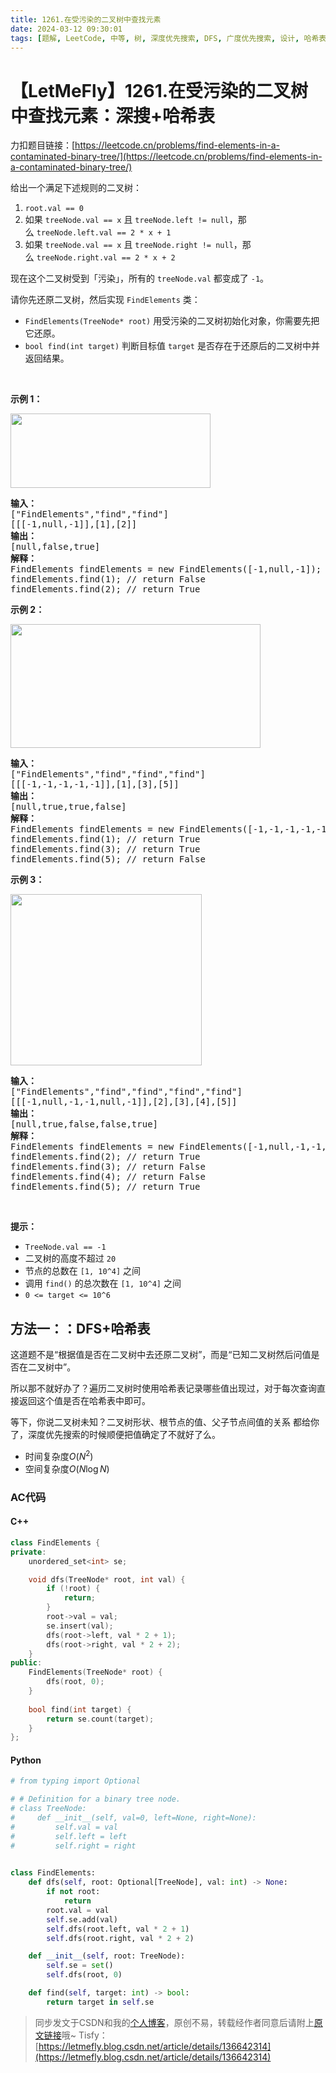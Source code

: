 ```yaml
---
title: 1261.在受污染的二叉树中查找元素
date: 2024-03-12 09:30:01
tags: [题解, LeetCode, 中等, 树, 深度优先搜索, DFS, 广度优先搜索, 设计, 哈希表, 哈希, set, 二叉树]
---
```


# 【LetMeFly】1261.在受污染的二叉树中查找元素：深搜+哈希表

力扣题目链接：[https://leetcode.cn/problems/find-elements-in-a-contaminated-binary-tree/](https://leetcode.cn/problems/find-elements-in-a-contaminated-binary-tree/)

<p>给出一个满足下述规则的二叉树：</p>

<ol>
	<li><code>root.val == 0</code></li>
	<li>如果 <code>treeNode.val == x</code> 且&nbsp;<code>treeNode.left != null</code>，那么&nbsp;<code>treeNode.left.val == 2 * x + 1</code></li>
	<li>如果 <code>treeNode.val == x</code> 且 <code>treeNode.right != null</code>，那么&nbsp;<code>treeNode.right.val == 2 * x + 2</code></li>
</ol>

<p>现在这个二叉树受到「污染」，所有的&nbsp;<code>treeNode.val</code>&nbsp;都变成了&nbsp;<code>-1</code>。</p>

<p>请你先还原二叉树，然后实现&nbsp;<code>FindElements</code>&nbsp;类：</p>

<ul>
	<li><code>FindElements(TreeNode* root)</code>&nbsp;用受污染的二叉树初始化对象，你需要先把它还原。</li>
	<li><code>bool find(int target)</code>&nbsp;判断目标值&nbsp;<code>target</code>&nbsp;是否存在于还原后的二叉树中并返回结果。</li>
</ul>

<p>&nbsp;</p>

<p><strong>示例 1：</strong></p>

<p><strong><img alt="" src="https://assets.leetcode-cn.com/aliyun-lc-upload/uploads/2019/11/16/untitled-diagram-4-1.jpg" style="height: 119px; width: 320px;"></strong></p>

<pre><strong>输入：</strong>
[&quot;FindElements&quot;,&quot;find&quot;,&quot;find&quot;]
[[[-1,null,-1]],[1],[2]]
<strong>输出：</strong>
[null,false,true]
<strong>解释：</strong>
FindElements findElements = new FindElements([-1,null,-1]); 
findElements.find(1); // return False 
findElements.find(2); // return True </pre>

<p><strong>示例 2：</strong></p>

<p><strong><img alt="" src="https://assets.leetcode-cn.com/aliyun-lc-upload/uploads/2019/11/16/untitled-diagram-4.jpg" style="height: 198px; width: 400px;"></strong></p>

<pre><strong>输入：</strong>
[&quot;FindElements&quot;,&quot;find&quot;,&quot;find&quot;,&quot;find&quot;]
[[[-1,-1,-1,-1,-1]],[1],[3],[5]]
<strong>输出：</strong>
[null,true,true,false]
<strong>解释：</strong>
FindElements findElements = new FindElements([-1,-1,-1,-1,-1]);
findElements.find(1); // return True
findElements.find(3); // return True
findElements.find(5); // return False</pre>

<p><strong>示例 3：</strong></p>

<p><strong><img alt="" src="https://assets.leetcode-cn.com/aliyun-lc-upload/uploads/2019/11/16/untitled-diagram-4-1-1.jpg" style="height: 274px; width: 306px;"></strong></p>

<pre><strong>输入：</strong>
[&quot;FindElements&quot;,&quot;find&quot;,&quot;find&quot;,&quot;find&quot;,&quot;find&quot;]
[[[-1,null,-1,-1,null,-1]],[2],[3],[4],[5]]
<strong>输出：</strong>
[null,true,false,false,true]
<strong>解释：</strong>
FindElements findElements = new FindElements([-1,null,-1,-1,null,-1]);
findElements.find(2); // return True
findElements.find(3); // return False
findElements.find(4); // return False
findElements.find(5); // return True
</pre>

<p>&nbsp;</p>

<p><strong>提示：</strong></p>

<ul>
	<li><code>TreeNode.val == -1</code></li>
	<li>二叉树的高度不超过&nbsp;<code>20</code></li>
	<li>节点的总数在&nbsp;<code>[1,&nbsp;10^4]</code>&nbsp;之间</li>
	<li>调用&nbsp;<code>find()</code>&nbsp;的总次数在&nbsp;<code>[1,&nbsp;10^4]</code>&nbsp;之间</li>
	<li><code>0 &lt;= target &lt;= 10^6</code></li>
</ul>


    
## 方法一：：DFS+哈希表

这道题不是“根据值是否在二叉树中去还原二叉树”，而是“已知二叉树然后问值是否在二叉树中”。

所以那不就好办了？遍历二叉树时使用哈希表记录哪些值出现过，对于每次查询直接返回这个值是否在哈希表中即可。

等下，你说二叉树未知？二叉树形状、根节点的值、父子节点间值的关系 都给你了，深度优先搜索的时候顺便把值确定了不就好了么。

+ 时间复杂度$O(N^2)$
+ 空间复杂度$O(N\log N)$

### AC代码

#### C++

```cpp
class FindElements {
private:
    unordered_set<int> se;

    void dfs(TreeNode* root, int val) {
        if (!root) {
            return;
        }
        root->val = val;
        se.insert(val);
        dfs(root->left, val * 2 + 1);
        dfs(root->right, val * 2 + 2);
    }
public:
    FindElements(TreeNode* root) {
        dfs(root, 0);
    }
    
    bool find(int target) {
        return se.count(target);
    }
};
```

#### Python

```python
# from typing import Optional

# # Definition for a binary tree node.
# class TreeNode:
#     def __init__(self, val=0, left=None, right=None):
#         self.val = val
#         self.left = left
#         self.right = right
    

class FindElements:
    def dfs(self, root: Optional[TreeNode], val: int) -> None:
        if not root:
            return
        root.val = val
        self.se.add(val)
        self.dfs(root.left, val * 2 + 1)
        self.dfs(root.right, val * 2 + 2)

    def __init__(self, root: TreeNode):
        self.se = set()
        self.dfs(root, 0)

    def find(self, target: int) -> bool:
        return target in self.se
```

> 同步发文于CSDN和我的[个人博客](https://blog.letmefly.xyz/)，原创不易，转载经作者同意后请附上[原文链接](https://blog.letmefly.xyz/2024/03/12/LeetCode%201261.%E5%9C%A8%E5%8F%97%E6%B1%A1%E6%9F%93%E7%9A%84%E4%BA%8C%E5%8F%89%E6%A0%91%E4%B8%AD%E6%9F%A5%E6%89%BE%E5%85%83%E7%B4%A0/)哦~
> Tisfy：[https://letmefly.blog.csdn.net/article/details/136642314](https://letmefly.blog.csdn.net/article/details/136642314)
